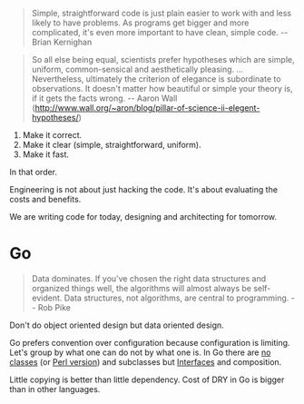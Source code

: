 > Simple, straightforward code is just plain easier to work with and less likely to have problems. As programs get bigger and more complicated, it's even more important to have clean, simple code. -- Brian Kernighan

> So all else being equal, scientists prefer hypotheses which are simple, uniform, common-sensical and aesthetically pleasing. ... Nevertheless, ultimately the criterion of elegance is subordinate to observations.  It doesn't matter how beautiful or simple your theory is, if it gets the facts wrong. -- Aaron Wall (http://www.wall.org/~aron/blog/pillar-of-science-ii-elegent-hypotheses/)

1. Make it correct.
2. Make it clear (simple, straightforward, uniform).
3. Make it fast.

In that order.

Engineering is not about just hacking the code. It's about evaluating the costs and benefits.

We are writing code for today, designing and architecting for tomorrow.

# Go

> Data dominates. If you've chosen the right data structures and organized things well, the algorithms will almost always be self-evident. Data structures, not algorithms, are central to programming. -- Rob Pike

Don't do object oriented design but data oriented design.

Go prefers convention over configuration because configuration is limiting. Let's group by what one can do not by what one is. In Go there are [no classes](https://github.com/ardanlabs/gotraining-studyguide/blob/master/go/design/grouping_types_1.go) (or [Perl version](https://github.com/jreisinger?tab=repositories&q=animal)) and subclasses but [Interfaces](https://github.com/ardanlabs/gotraining-studyguide/blob/master/go/design/grouping_types_2.go) and composition.

Little copying is better than little dependency. Cost of DRY in Go is bigger than in other languages.

